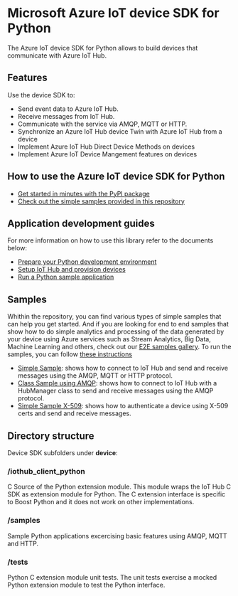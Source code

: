 # Microsoft Azure IoT device SDK for Python

The Azure IoT device SDK for Python allows to build devices that communicate with Azure IoT Hub.

## Features

Use the device SDK to:
* Send event data to Azure IoT Hub.
* Receive messages from IoT Hub.
* Communicate with the service via AMQP, MQTT or HTTP.
* Synchronize an Azure IoT Hub device Twin with Azure IoT Hub from a device
* Implement Azure IoT Hub Direct Device Methods on devices
* Implement Azure IoT Device Mangement features on devices

## How to use the Azure IoT device SDK for Python

* [Get started in minutes with the PyPI package][PyPI-install-instructions]
* [Check out the simple samples provided in this repository][run-samples]

## Application development guides
For more information on how to use this library refer to the documents below:
- [Prepare your Python development environment][devbox-setup]
- [Setup IoT Hub and provision devices][setup-iothub]
- [Run a Python sample application][run-samples]

## Samples
Whithin the repository, you can find various types of simple samples that can help you get started.
And if you are looking for end to end samples that show how to do simple analytics and processing of the data generated by your device using Azure services such as Stream Analytics, Big Data, Machine Learning and others, check out our [E2E samples gallery](http://aka.ms/azureiotsamples).
To run the samples, you can follow [these instructions][run-samples]

* [Simple Sample](samples/iothub_client_sample.py): shows how to connect to IoT Hub and send and receive messages using the AMQP, MQTT or HTTP protocol.
* [Class Sample using AMQP](samples/iothub_client_sample_class.py): shows how to connect to IoT Hub with a HubManager class to send and receive messages using the AMQP protocol.
* [Simple Sample X-509](samples/iothub_client_sample_x509.py):  shows how to authenticate a device using X-509 certs and send and receive messages.

## Directory structure

Device SDK subfolders under **device**:

### /iothub_client_python

C Source of the Python extension module. This module wraps the IoT Hub C SDK as extension module for Python. The C extension interface is specific to Boost Python and it does not work on other implementations.

### /samples

Sample Python applications excercising basic features using AMQP, MQTT and HTTP.

### /tests

Python C extension module unit tests. The unit tests exercise a mocked Python extension module to test the Python interface. 

[setup-iothub]: https://aka.ms/howtocreateazureiothub
[devbox-setup]: ../doc/python-devbox-setup.md
[run-samples]: ../doc/python-run-sample.md
[PyPI-install-instructions]: ../doc/python-devbox-setup.md#windows-wheels
